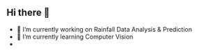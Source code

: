 ## Hi there 👋

- 🔭 I’m currently working on Rainfall Data Analysis & Prediction
- 🌱 I’m currently learning Computer Vision
- <!--
- 👯 I’m looking to collaborate on ...
- 🤔 I’m looking for help with ...
-->
- 💬 Ask me about Data Analysis
- 📫 How to reach me: basilshaji@karunya.edu.in
- 😄 Pronouns: he/him
- ⚡ Fun fact: I love to talk!












[![Basil's GitHub stats](https://github-readme-stats.vercel.app/api?username=myselfbasil)](https://github.com/myselfbasil/github-readme-stats)
